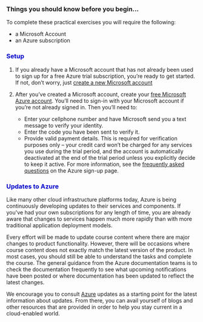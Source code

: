 


### Things you should know before you begin... ###

To complete these practical exercises you will require the following:
- a Microsoft Account
- an Azure subscription



<h3><span style="color: #0000CD;"> Setup </span></h3>

1. If you already have a Microsoft account that has not already been used to sign up for a free Azure trial subscription, you’re ready to get started. If not, don’t worry, just [create a new Microsoft account](https://aka.ms/edx-devops200.4x-msa)

2. After you’ve created a Microsoft account, create your [free Microsoft Azure account](https://aka.ms/edx-devops200.4x-az2). You’ll need to sign-in with your Microsoft account if you’re not already signed in. Then you’ll need to:
    - Enter your cellphone number and have Microsoft send you a text message to verify your identity.
    - Enter the code you have been sent to verify it.
    - Provide valid payment details. This is required for verification purposes only – your credit card won’t be charged for any services you use during the trial period, and the account is automatically deactivated at the end of the trial period unless you explicitly decide to keep it active.  For more information, see the [frequently asked questions](https://azure.microsoft.com/en-us/free/free-account-faq/) on the Azure sign-up page.


 

<h3><span style="color: #0000CD;"> Updates to Azure  </span></h3>

Like many other cloud infrastructure platforms today, Azure is being continuously developing updates to their services and components. If you've had your own subscriptions for any length of time, you are already aware that changes to services happen much more rapidly than with more traditional application deployment models.

Every effort will be made to update course content where there are major changes to product functionality. However, there will be occasions where course content does not exactly match the latest version of the product. In most cases, you should still be able to understand the tasks and complete the course. The general guidance from the Azure documentation teams is to check the documentation frequently to see what upcoming notifications have been posted or where documentation has been updated to reflect the latest changes.

 We encourage you to consult [Azure](https://azure.microsoft.com/en-us/updates/) updates as a starting point for the latest information about updates. From there, you can avail yourself of blogs and other resources that are provided in order to help you stay current in a cloud-enabled world.